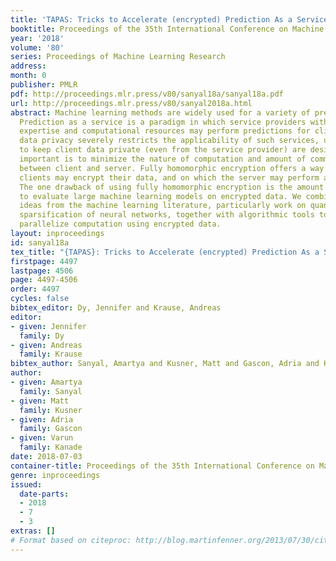 ```yaml
---
title: 'TAPAS: Tricks to Accelerate (encrypted) Prediction As a Service'
booktitle: Proceedings of the 35th International Conference on Machine Learning
year: '2018'
volume: '80'
series: Proceedings of Machine Learning Research
address: 
month: 0
publisher: PMLR
pdf: http://proceedings.mlr.press/v80/sanyal18a/sanyal18a.pdf
url: http://proceedings.mlr.press/v80/sanyal2018a.html
abstract: Machine learning methods are widely used for a variety of prediction problems.
  Prediction as a service is a paradigm in which service providers with technological
  expertise and computational resources may perform predictions for clients. However,
  data privacy severely restricts the applicability of such services, unless measures
  to keep client data private (even from the service provider) are designed. Equally
  important is to minimize the nature of computation and amount of communication required
  between client and server. Fully homomorphic encryption offers a way out, whereby
  clients may encrypt their data, and on which the server may perform arithmetic computations.
  The one drawback of using fully homomorphic encryption is the amount of time required
  to evaluate large machine learning models on encrypted data. We combine several
  ideas from the machine learning literature, particularly work on quantization and
  sparsification of neural networks, together with algorithmic tools to speed-up and
  parallelize computation using encrypted data.
layout: inproceedings
id: sanyal18a
tex_title: "{TAPAS}: Tricks to Accelerate (encrypted) Prediction As a Service"
firstpage: 4497
lastpage: 4506
page: 4497-4506
order: 4497
cycles: false
bibtex_editor: Dy, Jennifer and Krause, Andreas
editor:
- given: Jennifer
  family: Dy
- given: Andreas
  family: Krause
bibtex_author: Sanyal, Amartya and Kusner, Matt and Gascon, Adria and Kanade, Varun
author:
- given: Amartya
  family: Sanyal
- given: Matt
  family: Kusner
- given: Adria
  family: Gascon
- given: Varun
  family: Kanade
date: 2018-07-03
container-title: Proceedings of the 35th International Conference on Machine Learning
genre: inproceedings
issued:
  date-parts:
  - 2018
  - 7
  - 3
extras: []
# Format based on citeproc: http://blog.martinfenner.org/2013/07/30/citeproc-yaml-for-bibliographies/
---
```

